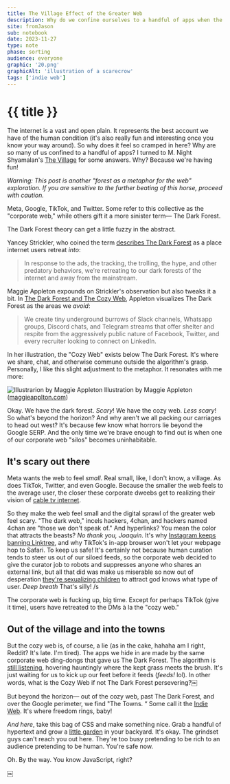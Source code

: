 ```yaml
---
title: The Village Effect of the Greater Web
description: Why do we confine ourselves to a handful of apps when the web is so gigantic?
site: fromJason
sub: notebook
date: 2023-11-27
type: note
phase: sorting
audience: everyone
graphic: '20.png'
graphicAlt: 'illustration of a scarecrow'
tags: ['indie web']
---
```

# {{ title }}

The internet is a vast and open plain. It represents the best account we have of the human condition (it's also really fun and interesting once you know your way around). So why does it feel so cramped in here? Why are so many of us confined to a handful of apps? I turned to M. Night Shyamalan's [The Village](https://en.wikipedia.org/wiki/The_Village_(2004_film)) for some answers. Why? Because we're having fun!

*Warning: This post is another "forest as a metaphor for the web" exploration. If you are sensitive to the further beating of this horse, proceed with caution.*

Meta, Google, TikTok, and Twitter. Some refer to this collective as the "corporate web," while others gift it a more sinister term— The Dark Forest.

The Dark Forest theory can get a little fuzzy in the abstract. 

Yancey Strickler, who coined the term [describes The Dark Forest](https://onezero.medium.com/the-dark-forest-theory-of-the-internet-7dc3e68a7cb1) as a place internet users retreat *into*:

> In response to the ads, the tracking, the trolling, the hype, and other predatory behaviors, we’re retreating to our dark forests of the internet and away from the mainstream.

Maggie Appleton expounds on Strickler's observation but also tweaks it a bit. In [The Dark Forest and The Cozy Web](https://maggieappleton.com/cozy-web), Appleton visualizes The Dark Forest as the areas we *avoid*:

> We create tiny underground burrows of Slack channels, Whatsapp groups, Discord chats, and Telegram streams that offer shelter and respite from the aggressively public nature of Facebook, Twitter, and every recruiter looking to connect on LinkedIn.

In her illustration, the "Cozy Web" exists below The Dark Forest. It's where we share, chat, and otherwise commune outside the algorithm's grasp. Personally, I like this slight adjustment to the metaphor. It resonates with me more:

![Illustrarion by Maggie Appleton](https://res.cloudinary.com/dg3gyk0gu/image/upload/c_scale,w_960/v1589323597/maggieappleton.com/notes/cozyweb-tw.png)
Illustration by Maggie Appleton ([maggieapplton.com](https://maggieappleton.com/))

Okay. We have the dark forest. *Scary*! We have the cozy web. *Less scary*! So what's beyond the horizon? And why aren't we all packing our carriages to head out west? It's because few know what horrors lie beyond the Google SERP. And the only time we're brave enough to find out is when one of our corporate web "silos" becomes uninhabitable. 

## It's scary out there

Meta wants the web to feel *small*. Real small, like, I don't know, a village. As does TikTok, Twitter, and even Google. Because the smaller the web feels to the average user, the closer these corporate dweebs get to realizing their vision of [cable tv internet](https://blog.elatable.com/2006/02/creators-synthesizers-and-consumers.html). 

So they make the web feel small and the digital sprawl of the greater web feel scary. "The dark web," incels hackers, 4chan, and hackers named 4chan are "those we don't speak of." And hyperlinks? You mean the color that attracts the beasts? *No thank you, Joaquin*. It's why [Instagram keeps banning Linktree](https://twitter.com/Linktree_/status/1240063994120921089), and why TikTok's in-app browser won't let your webpage hop to Safari. To keep us safe! It's certainly not because human curation tends to steer us out of our siloed feeds, so the corporate web decided to give the curator job to robots and suppresses anyone who shares an external link, but all that did was make us miserable so now out of desperation [they're sexualizing children](https://www.wsj.com/tech/meta-instagram-video-algorithm-children-adult-sexual-content-72874155) to attract god knows what type of user. *Deep breath* That's silly! /s

The corporate web is fucking up, big time. Except for perhaps TikTok (give it time), users have retreated to the DMs à la the "cozy web."

## Out of the village and into the towns

But the cozy web is, of course, a lie (as in the cake, hahaha am I right, Reddit? It's late. I'm tired). The apps we hide in are made by the same corporate web ding-dongs that gave us The Dark Forest. The algorithm is [still listening](https://fromjason.xyz/p/notebook/mind-if-i-search-your-car/), hovering hauntingly where the kept grass meets the brush. It's just waiting for us to kick up our feet before it feeds (*feeds!* lol). In other words, what is the Cozy Web if not The Dark Forest persevering?￼ 

But beyond the horizon— out of the cozy web, past The Dark Forest, and over the Google perimeter, we find "The Towns. “ Some call it the [Indie Web](https://indieweb.org/principles). It's where freedom rings, baby! 

*And here*, take this bag of CSS and make something nice. Grab a handful of hypertext and grow a [little garden](https://maggieappleton.com/garden-history) in your backyard. It's okay. The grindset guys can't reach you out here. They're too busy pretending to be rich to an audience pretending to be human. You're safe now. 

Oh. By the way. You know JavaScript, right?

￼